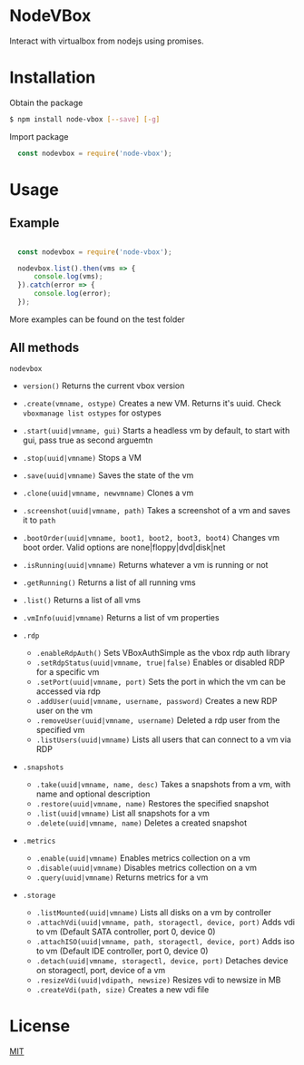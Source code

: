 # NodeVBox
Interact with virtualbox from nodejs using promises.

# Installation

Obtain the package

```bash
$ npm install node-vbox [--save] [-g]
```

Import package

```javascript
  const nodevbox = require('node-vbox');
```

# Usage

## Example

```javascript

  const nodevbox = require('node-vbox');

  nodevbox.list().then(vms => {
      console.log(vms);
  }).catch(error => {
      console.log(error);
  });

```

More examples can be found on the test folder

## All methods

`nodevbox`

- `version()` Returns the current vbox version

- `.create(vmname, ostype)` Creates a new VM. Returns it's uuid. Check `vboxmanage list ostypes` for ostypes

- `.start(uuid|vmname, gui)` Starts a headless vm by default, to start with gui, pass true as second arguemtn
- `.stop(uuid|vmname)` Stops a VM
- `.save(uuid|vmname)` Saves the state of the vm

- `.clone(uuid|vmname, newvmname)` Clones a vm
- `.screenshot(uuid|vmname, path)` Takes a screenshot of a vm and saves it to `path`
- `.bootOrder(uuid|vmname, boot1, boot2, boot3, boot4)` Changes vm boot order. Valid options are none|floppy|dvd|disk|net

- `.isRunning(uuid|vmname)` Returns whatever a vm is running or not
- `.getRunning()` Returns a list of all running vms

- `.list()` Returns a list of all vms
- `.vmInfo(uuid|vmname)` Returns a list of vm properties

- `.rdp`
  - `.enableRdpAuth()` Sets VBoxAuthSimple as the vbox rdp auth library
  - `.setRdpStatus(uuid|vmname, true|false)` Enables or disabled RDP for a specific vm
  - `.setPort(uuid|vmname, port)` Sets the port in which the vm can be accessed via rdp
  - `.addUser(uuid|vmname, username, password)` Creates a new RDP user on the vm
  - `.removeUser(uuid|vmname, username)` Deleted a rdp user from the specified vm
  - `.listUsers(uuid|vmname)` Lists all users that can connect to a vm via RDP

- `.snapshots`
  - `.take(uuid|vmname, name, desc)` Takes a snapshots from a vm, with name and optional description
  - `.restore(uuid|vmname, name)` Restores the specified snapshot
  - `.list(uuid|vmname)` List all snapshots for a vm
  - `.delete(uuid|vmname, name)` Deletes a created snapshot

- `.metrics`
  - `.enable(uuid|vmname)` Enables metrics collection on a vm
  - `.disable(uuid|vmname)` Disables metrics collection on a vm
  - `.query(uuid|vmname)` Returns metrics for a vm

- `.storage`
  - `.listMounted(uuid|vmname)` Lists all disks on a vm by controller
  - `.attachVdi(uuid|vmname, path, storagectl, device, port)` Adds vdi to vm (Default SATA controller, port 0, device 0)
  - `.attachISO(uuid|vmname, path, storagectl, device, port)` Adds iso to vm (Default IDE controller, port 0, device 0)
  - `.detach(uuid|vmname, storagectl, device, port)` Detaches device on storagectl, port, device of a vm
  - `.resizeVdi(uuid|vdipath, newsize)` Resizes vdi to newsize in MB
  - `.createVdi(path, size)` Creates a new vdi file


# License

[MIT](https://github.com/lluiscab/NodeVBox/blob/master/LICENSE)

